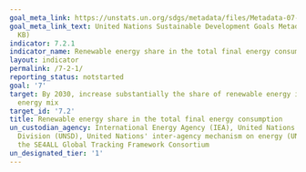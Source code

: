 ```yaml
---
goal_meta_link: https://unstats.un.org/sdgs/metadata/files/Metadata-07-02-01.pdf
goal_meta_link_text: United Nations Sustainable Development Goals Metadata (PDF 217
  KB)
indicator: 7.2.1
indicator_name: Renewable energy share in the total final energy consumption
layout: indicator
permalink: /7-2-1/
reporting_status: notstarted
goal: '7'
target: By 2030, increase substantially the share of renewable energy in the global
  energy mix
target_id: '7.2'
title: Renewable energy share in the total final energy consumption
un_custodian_agency: International Energy Agency (IEA), United Nations Statistics
  Division (UNSD), United Nations' inter-agency mechanism on energy (UN Energy) and
  the SE4ALL Global Tracking Framework Consortium
un_designated_tier: '1'
---
```

